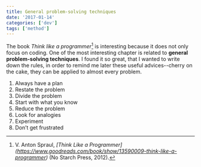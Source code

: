 ```yaml
---
title: General problem-solving techniques
date: '2017-01-14'
categories: ['dev']
tags: ['method']
---
```


The book *Think like a programmer*[^1] is interesting because it does not only focus on coding. One of the most interesting chapter is related to **general problem-solving techniques**. I found it so great, that I wanted to write down the rules, in order to remind me later these useful advices--cherry on the cake, they can be applied to almost every problem.

1. Always have a plan
2. Restate the problem
3. Divide the problem
4. Start with what you know
5. Reduce the problem
6. Look for analogies
7. Experiment
8. Don’t get frustrated

[^1]: V. Anton Spraul, *[Think Like a Programmer] (https://www.goodreads.com/book/show/13590009-think-like-a-programmer)* (No Starch Press, 2012).
